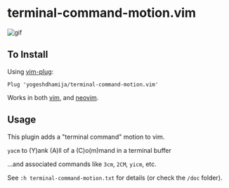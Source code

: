 # terminal-command-motion.vim

![gif](https://user-images.githubusercontent.com/4468354/150797271-0293d84c-a9e7-4c89-a3e8-4b0a4e68ecca.gif)

## To Install
Using [vim-plug](https://github.com/junegunn/vim-plug):
```vim
Plug 'yogeshdhamija/terminal-command-motion.vim'
```

Works in both [vim](https://www.vim.org/), and [neovim](https://neovim.io/).

## Usage
This plugin adds a "terminal command" motion to vim.

`yacm` to (Y)ank (A)ll of a (C)o(m)mand in a terminal buffer

...and associated commands like `3cm`, `2CM`, `yicm`, etc.

See `:h terminal-command-motion.txt` for details (or check the `/doc` folder).
